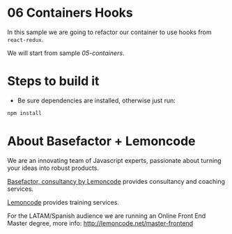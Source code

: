 # 06 Containers Hooks

In this sample we are going to refactor our container to use hooks from `react-redux`.

We will start from sample _05-containers_.

# Steps to build it

- Be sure dependencies are installed, otherwise just run:

```bash
npm install
```

# About Basefactor + Lemoncode

We are an innovating team of Javascript experts, passionate about turning your ideas into robust products.

[Basefactor, consultancy by Lemoncode](http://www.basefactor.com) provides consultancy and coaching services.

[Lemoncode](http://lemoncode.net/services/en/#en-home) provides training services.

For the LATAM/Spanish audience we are running an Online Front End Master degree, more info: http://lemoncode.net/master-frontend
